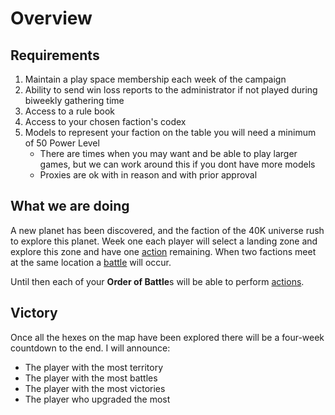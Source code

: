 # Overview

## Requirements
1. Maintain a play space membership each week of the campaign
1. Ability to send win loss reports to the administrator if not played during biweekly gathering time
1. Access to a rule book
1. Access to your chosen faction's codex
1. Models to represent your faction on the table you will need a minimum of 50 Power Level
   * There are times when you may want and be able to play larger games, but we can work around this if you dont have more models
   * Proxies are ok with in reason and with prior approval

## What we are doing
A new planet has been discovered, and the faction of the 40K universe rush to explore this planet.
Week one each player will select a landing zone and explore this zone and have one [action](actions.md) remaining.
When two factions meet at the same location a [battle](battle.md) will occur.

Until then each of your **Order of Battle**s will be able to perform [actions](actions.md).

## Victory
Once all the hexes on the map have been explored there will be a four-week countdown to the end.
I will announce:
* The player with the most territory
* The player with the most battles
* The player with the most victories
* The player who upgraded the most 

